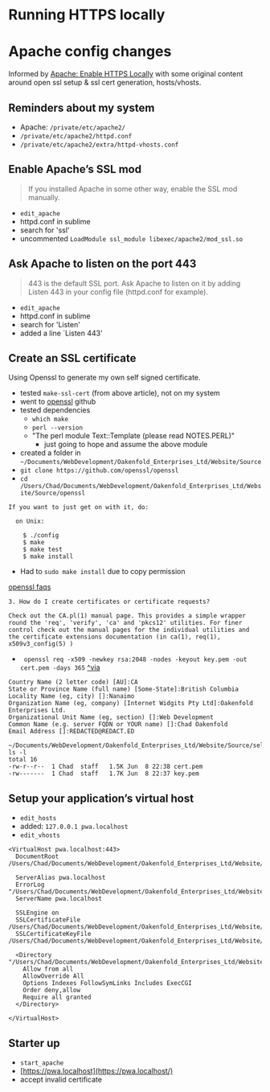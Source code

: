 Running HTTPS locally
=====================


# Apache config changes

Informed by [Apache: Enable HTTPS Locally](http://www.dinduks.com/apache-enable-https-locally/) with some original content around open ssl setup & ssl cert generation, hosts/vhosts.

## Reminders about my system
- Apache: `/private/etc/apache2/`
- `/private/etc/apache2/httpd.conf`
- `/private/etc/apache2/extra/httpd-vhosts.conf`

## Enable Apache’s SSL mod

> If you installed Apache in some other way, enable the SSL mod manually.

- `edit_apache`
- httpd.conf in sublime
- search for 'ssl'
- uncommented `LoadModule ssl_module libexec/apache2/mod_ssl.so`




## Ask Apache to listen on the port 443
> 443 is the default SSL port. Ask Apache to listen on it by adding Listen 443 in your config file (httpd.conf for example). 

- `edit_apache`
- httpd.conf in sublime
- search for 'Listen'
- added a line `Listen 443'




## Create an SSL certificate
Using Openssl to generate my own self signed certificate.

- tested `make-ssl-cert` (from above article), not on my system
- went to [openssl](https://github.com/openssl/openssl/blob/master/INSTALL) github
- tested dependencies
  - `which make`
  - `perl --version`
  - "The perl module Text::Template (please read NOTES.PERL)"
    - just going to hope and assume the above module
- created a folder in `~/Documents/WebDevelopment/Oakenfold_Enterprises_Ltd/Website/Source`
- `git clone https://github.com/openssl/openssl`
- `cd /Users/Chad/Documents/WebDevelopment/Oakenfold_Enterprises_Ltd/Website/Source/openssl`

```
If you want to just get on with it, do:

  on Unix:

    $ ./config
    $ make
    $ make test
    $ make install
``` 

- Had to `sudo make install` due to copy permission

[openssl faqs](https://www.openssl.org/docs/faq.html#USER3)

```
3. How do I create certificates or certificate requests?  

Check out the CA.pl(1) manual page. This provides a simple wrapper round the 'req', 'verify', 'ca' and 'pkcs12' utilities. For finer control check out the manual pages for the individual utilities and the certificate extensions documentation (in ca(1), req(1), x509v3_config(5) )
```

- ` openssl req -x509 -newkey rsa:2048 -nodes -keyout key.pem -out cert.pem -days 365`
[^via](http://stackoverflow.com/questions/10175812/how-to-create-a-self-signed-certificate-with-openssl)

```
Country Name (2 letter code) [AU]:CA
State or Province Name (full name) [Some-State]:British Columbia
Locality Name (eg, city) []:Nanaimo
Organization Name (eg, company) [Internet Widgits Pty Ltd]:Oakenfold Enterprises Ltd.
Organizational Unit Name (eg, section) []:Web Development
Common Name (e.g. server FQDN or YOUR name) []:Chad Oakenfold
Email Address []:REDACTED@REDACT.ED
```

```
~/Documents/WebDevelopment/Oakenfold_Enterprises_Ltd/Website/Source/selfSignedCertificates$ ls -l
total 16
-rw-r--r--  1 Chad  staff   1.5K Jun  8 22:38 cert.pem
-rw-------  1 Chad  staff   1.7K Jun  8 22:37 key.pem
```

## Setup your application’s virtual host

- `edit_hosts`
- added: `127.0.0.1 pwa.localhost`
- `edit_vhosts`

```
<VirtualHost pwa.localhost:443>
  DocumentRoot /Users/Chad/Documents/WebDevelopment/Oakenfold_Enterprises_Ltd/Website/pwa/
  
  ServerAlias pwa.localhost
  ErrorLog "/Users/Chad/Documents/WebDevelopment/Oakenfold_Enterprises_Ltd/Website/pwa/Logs/ErrorLog"
  ServerName pwa.localhost

  SSLEngine on
  SSLCertificateFile /Users/Chad/Documents/WebDevelopment/Oakenfold_Enterprises_Ltd/Website/Source/selfSignedCertificates/cert.pem
  SSLCertificateKeyFile /Users/Chad/Documents/WebDevelopment/Oakenfold_Enterprises_Ltd/Website/Source/selfSignedCertificates/key.pem
  
  <Directory "/Users/Chad/Documents/WebDevelopment/Oakenfold_Enterprises_Ltd/Website/pwa">
    Allow from all
    AllowOverride All
    Options Indexes FollowSymLinks Includes ExecCGI
    Order deny,allow
    Require all granted
  </Directory>

</VirtualHost>
```

## Starter up

- `start_apache`
- [https://pwa.localhost](https://pwa.localhost/)
- accept invalid certificate
